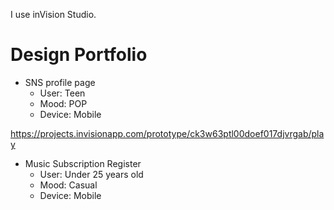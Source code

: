 

I use inVision Studio.  

# Design Portfolio
 - SNS profile page
    - User: Teen
    - Mood: POP
    - Device: Mobile  
  
  https://projects.invisionapp.com/prototype/ck3w63ptl00doef017djvrgab/play

 - Music Subscription Register
    - User: Under 25 years old
    - Mood: Casual
    - Device: Mobile

